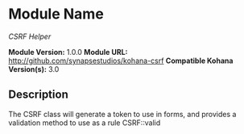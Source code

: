 # Module Name

*CSRF Helper*

**Module Version:** 1.0.0
**Module URL:** <http://github.com/synapsestudios/kohana-csrf>
**Compatible Kohana Version(s):** 3.0  

## Description
The CSRF class will generate a token to use in forms, and provides a validation 
method to use as a rule CSRF::valid

